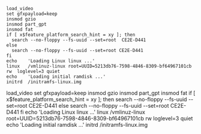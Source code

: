 	load_video
	set gfxpayload=keep
	insmod gzio
	insmod part_gpt
	insmod fat
	if [ x$feature_platform_search_hint = xy ]; then
	  search --no-floppy --fs-uuid --set=root  CE2E-D441
	else
	  search --no-floppy --fs-uuid --set=root CE2E-D441
	fi
	echo	'Loading Linux linux ...'
	linux	/vmlinuz-linux root=UUID=5213db76-7598-4846-8309-bf64967101cb rw  loglevel=3 quiet
	echo	'Loading initial ramdisk ...'
	initrd	/initramfs-linux.img
  
  load_video
set gfxpayload=keep
insmod gzio
insmod part_gpt
insmod fat
if [ x$feature_platform_search_hint = xy ]; then
  search --no-floppy --fs-uuid --set=root  CE2E-D441
else
  search --no-floppy --fs-uuid --set=root CE2E-D441
fi
echo	'Loading Linux linux ...'
linux	/vmlinuz-linux root=UUID=5213db76-7598-4846-8309-bf64967101cb rw  loglevel=3 quiet
echo	'Loading initial ramdisk ...'
initrd	/initramfs-linux.img
